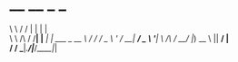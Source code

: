 #  __          __  _         _            
 \ \        / / | |       | |           
  \ \  /\  / /__| |__  ___| |_ ___ _ __ 
   \ \/  \/ / _ \ '_ \/ __| __/ _ \ '__|
    \  /\  /  __/ |_) \__ \ ||  __/ |   
     \/  \/ \___|_.__/|___/\__\___|_|   
                                        
                                        
